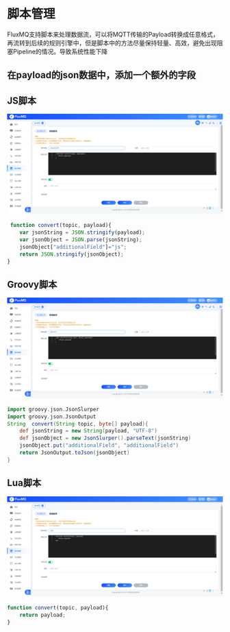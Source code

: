 
# 脚本管理

FluxMQ支持脚本来处理数据流，可以将MQTT传输的Payload转换成任意格式，再流转到后续的规则引擎中，但是脚本中的方法尽量保持轻量、高效，避免出现阻塞Pipeline的情况。导致系统性能下降

## 在payload的json数据中，添加一个额外的字段
## JS脚本
![img.png](../../assets/images/javascript.png)
```javascript
 function convert(topic, payload){
    var jsonString = JSON.stringify(payload);
    var jsonObject = JSON.parse(jsonString);
    jsonObject["additionalField"]="js";
    return JSON.stringify(jsonObject);
}
```

## Groovy脚本
![img_1.png](../../assets/images/groovy.png)
```groovy
import groovy.json.JsonSlurper
import groovy.json.JsonOutput
String  convert(String topic, byte[] payload){
    def jsonString = new String(payload, "UTF-8")
    def jsonObject = new JsonSlurper().parseText(jsonString)
    jsonObject.put("additionalField", "additionalField")
    return JsonOutput.toJson(jsonObject)
}
```

## Lua脚本
![img.png](../../assets/images/lua.png)
```javascript
function convert(topic, payload){
    return payload;
}
```




